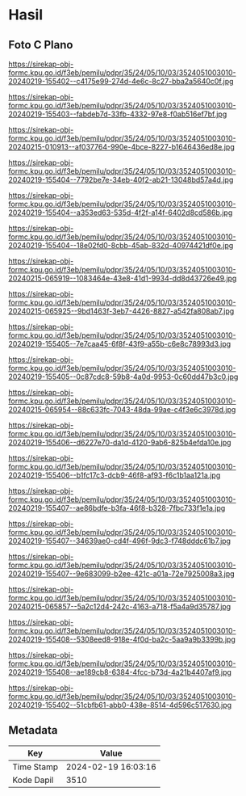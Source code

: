 # Hasil

## Foto C Plano

https://sirekap-obj-formc.kpu.go.id/f3eb/pemilu/pdpr/35/24/05/10/03/3524051003010-20240219-155402--c4175e99-274d-4e6c-8c27-bba2a5640c0f.jpg

https://sirekap-obj-formc.kpu.go.id/f3eb/pemilu/pdpr/35/24/05/10/03/3524051003010-20240219-155403--fabdeb7d-33fb-4332-97e8-f0ab516ef7bf.jpg

https://sirekap-obj-formc.kpu.go.id/f3eb/pemilu/pdpr/35/24/05/10/03/3524051003010-20240215-010913--af037764-990e-4bce-8227-b1646436ed8e.jpg

https://sirekap-obj-formc.kpu.go.id/f3eb/pemilu/pdpr/35/24/05/10/03/3524051003010-20240219-155404--7792be7e-34eb-40f2-ab21-13048bd57a4d.jpg

https://sirekap-obj-formc.kpu.go.id/f3eb/pemilu/pdpr/35/24/05/10/03/3524051003010-20240219-155404--a353ed63-535d-4f2f-a14f-6402d8cd586b.jpg

https://sirekap-obj-formc.kpu.go.id/f3eb/pemilu/pdpr/35/24/05/10/03/3524051003010-20240219-155404--18e02fd0-8cbb-45ab-832d-40974421df0e.jpg

https://sirekap-obj-formc.kpu.go.id/f3eb/pemilu/pdpr/35/24/05/10/03/3524051003010-20240215-065919--1083464e-43e8-41d1-9934-dd8d43726e49.jpg

https://sirekap-obj-formc.kpu.go.id/f3eb/pemilu/pdpr/35/24/05/10/03/3524051003010-20240215-065925--9bd1463f-3eb7-4426-8827-a542fa808ab7.jpg

https://sirekap-obj-formc.kpu.go.id/f3eb/pemilu/pdpr/35/24/05/10/03/3524051003010-20240219-155405--7e7caa45-6f8f-43f9-a55b-c6e8c78993d3.jpg

https://sirekap-obj-formc.kpu.go.id/f3eb/pemilu/pdpr/35/24/05/10/03/3524051003010-20240219-155405--0c87cdc8-59b8-4a0d-9953-0c60dd47b3c0.jpg

https://sirekap-obj-formc.kpu.go.id/f3eb/pemilu/pdpr/35/24/05/10/03/3524051003010-20240215-065954--88c633fc-7043-48da-99ae-c4f3e6c3978d.jpg

https://sirekap-obj-formc.kpu.go.id/f3eb/pemilu/pdpr/35/24/05/10/03/3524051003010-20240219-155406--d6227e70-da1d-4120-9ab6-825b4efda10e.jpg

https://sirekap-obj-formc.kpu.go.id/f3eb/pemilu/pdpr/35/24/05/10/03/3524051003010-20240219-155406--b1fc17c3-dcb9-46f8-af93-f6c1b1aa121a.jpg

https://sirekap-obj-formc.kpu.go.id/f3eb/pemilu/pdpr/35/24/05/10/03/3524051003010-20240219-155407--ae86bdfe-b3fa-46f8-b328-7fbc733f1e1a.jpg

https://sirekap-obj-formc.kpu.go.id/f3eb/pemilu/pdpr/35/24/05/10/03/3524051003010-20240219-155407--34639ae0-cd4f-496f-9dc3-f748dddc61b7.jpg

https://sirekap-obj-formc.kpu.go.id/f3eb/pemilu/pdpr/35/24/05/10/03/3524051003010-20240219-155407--9e683099-b2ee-421c-a01a-72e7925008a3.jpg

https://sirekap-obj-formc.kpu.go.id/f3eb/pemilu/pdpr/35/24/05/10/03/3524051003010-20240215-065857--5a2c12d4-242c-4163-a718-f5a4a9d35787.jpg

https://sirekap-obj-formc.kpu.go.id/f3eb/pemilu/pdpr/35/24/05/10/03/3524051003010-20240219-155408--5308eed8-918e-4f0d-ba2c-5aa9a9b3399b.jpg

https://sirekap-obj-formc.kpu.go.id/f3eb/pemilu/pdpr/35/24/05/10/03/3524051003010-20240219-155408--ae189cb8-6384-4fcc-b73d-4a21b4407af9.jpg

https://sirekap-obj-formc.kpu.go.id/f3eb/pemilu/pdpr/35/24/05/10/03/3524051003010-20240219-155402--51cbfb61-abb0-438e-8514-4d596c517630.jpg


## Metadata

| Key        | Value               |
| ---------- | ------------------- |
| Time Stamp | 2024-02-19 16:03:16 |
| Kode Dapil | 3510                |



